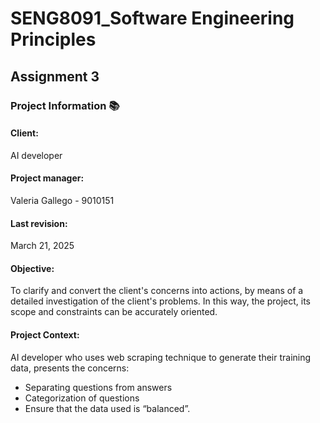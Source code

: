 # SENG8091_Software Engineering Principles
## Assignment 3

### Project Information :books:

#### Client:
AI developer
#### Project manager: 
Valeria Gallego - 9010151
#### Last revision: 
March 21, 2025
#### Objective: 
To clarify and convert the client's concerns into actions, by means of a detailed investigation of the client's problems. In this way, the project, its scope and constraints can be accurately oriented.
#### Project Context: 
AI developer who uses web scraping technique to generate their training data, presents the concerns:
- Separating questions from answers
- Categorization of questions
- Ensure that the data used is “balanced”.
